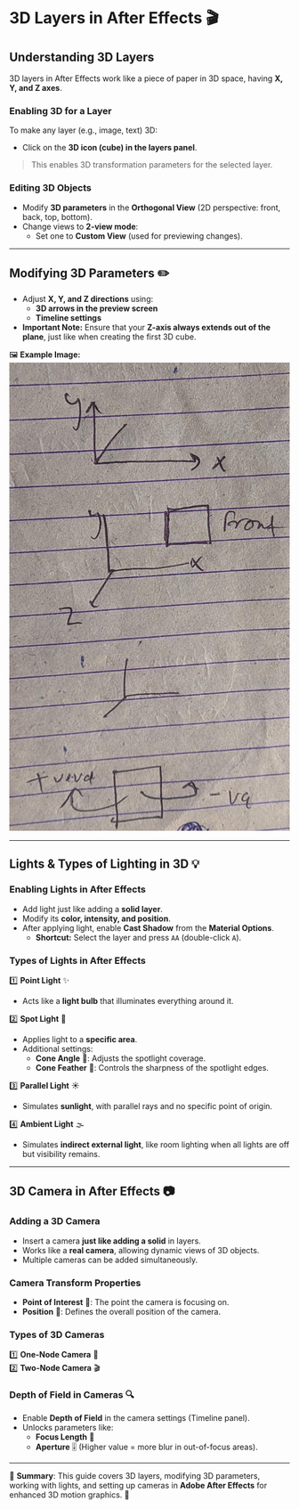 # 3D Layers in After Effects 🎬

## Understanding 3D Layers
3D layers in After Effects work like a piece of paper in 3D space, having **X, Y, and Z axes**.

### Enabling 3D for a Layer
To make any layer (e.g., image, text) 3D:
- Click on the **3D icon (cube) in the layers panel**.

> This enables 3D transformation parameters for the selected layer.

### Editing 3D Objects
- Modify **3D parameters** in the **Orthogonal View** (2D perspective: front, back, top, bottom).
- Change views to **2-view mode**:
  - Set one to **Custom View** (used for previewing changes).

---

## Modifying 3D Parameters ✏️
- Adjust **X, Y, and Z directions** using:
  - **3D arrows in the preview screen**
  - **Timeline settings**
- **Important Note:** Ensure that your **Z-axis always extends out of the plane**, just like when creating the first 3D cube.

🖼️ **Example Image:**
![3D Layers](<Images/WhatsApp Image 2025-03-14 at 10.58.42 AM.jpeg>)

---

## Lights & Types of Lighting in 3D 💡

### Enabling Lights in After Effects
- Add light just like adding a **solid layer**.
- Modify its **color, intensity, and position**.
- After applying light, enable **Cast Shadow** from the **Material Options**.
  - **Shortcut:** Select the layer and press `AA` (double-click `A`).

### Types of Lights in After Effects
1️⃣ **Point Light** ✨  
   - Acts like a **light bulb** that illuminates everything around it.

2️⃣ **Spot Light** 🔦  
   - Applies light to a **specific area**.
   - Additional settings:
     - **Cone Angle** 🎯: Adjusts the spotlight coverage.
     - **Cone Feather** 📏: Controls the sharpness of the spotlight edges.

3️⃣ **Parallel Light** ☀️  
   - Simulates **sunlight**, with parallel rays and no specific point of origin.

4️⃣ **Ambient Light** 🌫️  
   - Simulates **indirect external light**, like room lighting when all lights are off but visibility remains.

---

## 3D Camera in After Effects 📷
### Adding a 3D Camera
- Insert a camera **just like adding a solid** in layers.
- Works like a **real camera**, allowing dynamic views of 3D objects.
- Multiple cameras can be added simultaneously.

### Camera Transform Properties
- **Point of Interest** 🎯: The point the camera is focusing on.
- **Position** 📍: Defines the overall position of the camera.

### Types of 3D Cameras
1️⃣ **One-Node Camera** 🎥  
2️⃣ **Two-Node Camera** 🎬

### Depth of Field in Cameras 🔍
- Enable **Depth of Field** in the camera settings (Timeline panel).
- Unlocks parameters like:
  - **Focus Length** 🔭
  - **Aperture** 🎚️ (Higher value = more blur in out-of-focus areas).

---

📝 **Summary**: This guide covers 3D layers, modifying 3D parameters, working with lights, and setting up cameras in **Adobe After Effects** for enhanced 3D motion graphics. 🚀

